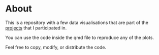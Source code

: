 # About

This is a repository with a few data visualisations that are part of the
[projects](www.danielcapistrano.com/projects) that I participated in.

You can use the code inside the qmd file to reproduce any of the plots. 

Feel free to copy, modify, or distribute the code. 

